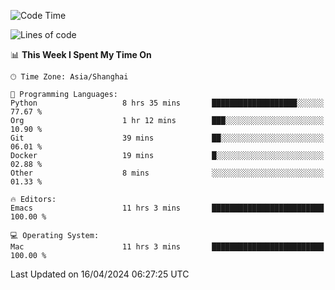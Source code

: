 <!--START_SECTION:waka-->
![Code Time](http://img.shields.io/badge/Code%20Time-1%2C904%20hrs%2055%20mins-blue)

![Lines of code](https://img.shields.io/badge/From%20Hello%20World%20I%27ve%20Written-305.4%20thousand%20lines%20of%20code-blue)

📊 **This Week I Spent My Time On** 

```text
🕑︎ Time Zone: Asia/Shanghai

💬 Programming Languages: 
Python                   8 hrs 35 mins       ███████████████████░░░░░░   77.67 % 
Org                      1 hr 12 mins        ███░░░░░░░░░░░░░░░░░░░░░░   10.90 % 
Git                      39 mins             ██░░░░░░░░░░░░░░░░░░░░░░░   06.01 % 
Docker                   19 mins             █░░░░░░░░░░░░░░░░░░░░░░░░   02.88 % 
Other                    8 mins              ░░░░░░░░░░░░░░░░░░░░░░░░░   01.33 % 

🔥 Editors: 
Emacs                    11 hrs 3 mins       █████████████████████████   100.00 % 

💻 Operating System: 
Mac                      11 hrs 3 mins       █████████████████████████   100.00 % 
```


 Last Updated on 16/04/2024 06:27:25 UTC
<!--END_SECTION:waka-->
